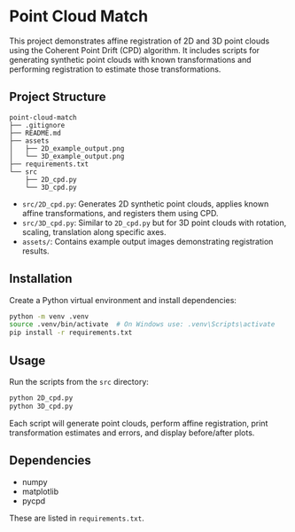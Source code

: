 # Point Cloud Match

This project demonstrates affine registration of 2D and 3D point clouds using the Coherent Point Drift (CPD) algorithm. It includes scripts for generating synthetic point clouds with known transformations and performing registration to estimate those transformations.

## Project Structure

```
point-cloud-match
├── .gitignore  
├── README.md  
├── assets  
│   ├── 2D_example_output.png  
│   └── 3D_example_output.png  
├── requirements.txt  
└── src  
    ├── 2D_cpd.py  
    └── 3D_cpd.py  
```

- `src/2D_cpd.py`: Generates 2D synthetic point clouds, applies known affine transformations, and registers them using CPD.  
- `src/3D_cpd.py`: Similar to `2D_cpd.py` but for 3D point clouds with rotation, scaling, translation along specific axes.  
- `assets/`: Contains example output images demonstrating registration results.

## Installation

Create a Python virtual environment and install dependencies:

```bash
python -m venv .venv
source .venv/bin/activate  # On Windows use: .venv\Scripts\activate
pip install -r requirements.txt
```

## Usage

Run the scripts from the `src` directory:

```bash
python 2D_cpd.py
python 3D_cpd.py
```

Each script will generate point clouds, perform affine registration, print transformation estimates and errors, and display before/after plots.

## Dependencies

- numpy  
- matplotlib  
- pycpd  

These are listed in `requirements.txt`.
